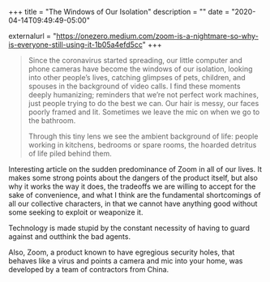 +++
title = "The Windows of Our Isolation"
description = ""
date = "2020-04-14T09:49:49-05:00"

externalurl = "https://onezero.medium.com/zoom-is-a-nightmare-so-why-is-everyone-still-using-it-1b05a4efd5cc"
+++
> Since the coronavirus started spreading, our little computer and phone cameras have become the windows of our isolation, looking into other people’s lives, catching glimpses of pets, children, and spouses in the background of video calls. I find these moments deeply humanizing; reminders that we’re not perfect work machines, just people trying to do the best we can. Our hair is messy, our faces poorly framed and lit. Sometimes we leave the mic on when we go to the bathroom.
>  
> Through this tiny lens we see the ambient background of life: people working in kitchens, bedrooms or spare rooms, the hoarded detritus of life piled behind them.

Interesting article on the sudden predominance of Zoom in all of our lives. It makes some strong points about the dangers of the product itself, but also why it works the way it does, the tradeoffs we are willing to accept for the sake of convenience, and what I think are the fundamental shortcomings of all our collective characters, in that we cannot have anything good without some seeking to exploit or weaponize it. 

Technology is made stupid by the constant necessity of having to guard against and outthink the bad agents.

Also, Zoom, a product known to have egregious security holes, that behaves like a virus and points a camera and mic into your home, was developed by a team of contractors from China.